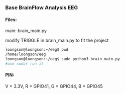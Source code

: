 ### Base BrainFlow Analysis EEG

#### Files:

main: brain_main.py

modify TRIGGLE in brain_main.py to fit the project

```bash
loongson@loongson:~/eeg$ pwd
/home/loongson/eeg
loongson@loongson:~/eeg$ sudo python3 brain_main.py
#use sudor run it
```

#### PIN:

V = 3.3V,	R = GPIO41,	G = GPIO44,	B = GPIO45

